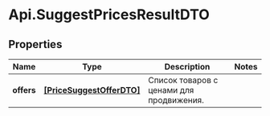 # Api.SuggestPricesResultDTO

## Properties

Name | Type | Description | Notes
------------ | ------------- | ------------- | -------------
**offers** | [**[PriceSuggestOfferDTO]**](PriceSuggestOfferDTO.md) | Список товаров с ценами для продвижения. | 


